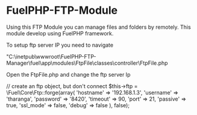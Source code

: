 FuelPHP-FTP-Module
===================

Using this FTP Module you can manage files and folders by remotely. This module develop using FuelPHP framework.

To setup ftp server IP you need to navigate 

"C:\inetpub\wwwroot\FuelPHP-FTP-Manager\fuel\app\modules\FtpFile\classes\controller\FtpFile.php

Open the FtpFile.php and change the ftp server Ip 

// create an ftp object, but don't connect
        $this->ftp = \Fuel\Core\Ftp::forge(array(
            'hostname' => '192.168.1.3',
            'username' => 'tharanga',
            'password' => '8420',
            'timeout'  => 90,
            'port'     => 21,
            'passive'  => true,
            'ssl_mode' => false,
            'debug'    => false
        ), false);
